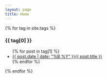 ```yaml
---
layout: page
title: Home
---
```


{% for tag in site.tags %}
  <h3>{{ tag[0] }}</h3>
  <ul>
    {% for post in tag[1] %}
      <li><a href="{{ site.baseurl }}{{ post.url }}">{{ post.date | date: "%B %Y" }}{{ post.title }}</a></li>
    {% endfor %}
  </ul>
{% endfor %}
